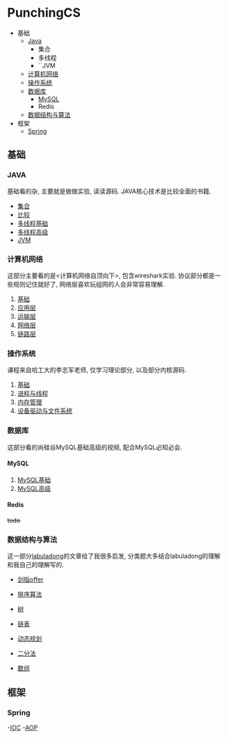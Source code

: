 # PunchingCS
- 基础
  - [Java](#Java)
    - 集合
    - 多线程
    -  ``JVM
  - [计算机网络](#计算机网络)
  - [操作系统](#操作系统)
  - [数据库](#数据库)
    - [MySQL](#MySQL)
    - Redis 
  - [数据结构与算法](#数据结构与算法)
- 框架
  - [Spring](#spring)

## 基础
### JAVA
基础看的杂, 主要就是做做实验, 读读源码. JAVA核心技术是比较全面的书籍.
- [集合](https://huanruiz.github.io/post/)
- [比较](https://huanruiz.github.io/post/java/1_Java%E5%A6%82%E4%BD%95%E8%87%AA%E5%AE%9A%E4%B9%89%E6%8E%92%E5%BA%8F/)
- [多线程基础](https://huanruiz.github.io/post/java/2_Java%E5%A4%9A%E7%BA%BF%E7%A8%8B%E5%9F%BA%E7%A1%80/)
- [多线程高级](https://huanruiz.github.io/post/java/3_Java%E5%A4%9A%E7%BA%BF%E7%A8%8B%E9%AB%98%E7%BA%A7/)
- [JVM](https://huanruiz.github.io/categories/JVM/)

### 计算机网络
这部分主要看的是<计算机网络自顶向下>, 包含wireshark实验. 协议部分都是一些规则记住就好了, 网络层喜欢玩组网的人会非常容易理解.
1. [基础](https://huanruiz.github.io/post/csbase/5_%E8%AE%A1%E7%AE%97%E6%9C%BA%E7%BD%91%E7%BB%9C/)
2. [应用层](https://huanruiz.github.io/post/csbase/6_%E8%AE%A1%E7%AE%97%E6%9C%BA%E7%BD%91%E7%BB%9C-%E5%BA%94%E7%94%A8%E5%B1%82/)
3. [运输层](https://huanruiz.github.io/post/csbase/7_%E8%AE%A1%E7%AE%97%E6%9C%BA%E7%BD%91%E7%BB%9C-%E8%BF%90%E8%BE%93%E5%B1%82/)
4. [网络层](https://huanruiz.github.io/post/csbase/8_%E8%AE%A1%E7%AE%97%E6%9C%BA%E7%BD%91%E7%BB%9C-%E7%BD%91%E7%BB%9C%E5%B1%82/)
5. [链路层](https://huanruiz.github.io/post/csbase/9_%E8%AE%A1%E7%AE%97%E6%9C%BA%E7%BD%91%E7%BB%9C-%E9%93%BE%E8%B7%AF%E5%B1%82/)

### 操作系统
课程来自哈工大的李志军老师, 仅学习理论部分, 以及部分内核源码.
1. [基础](https://huanruiz.github.io/post/csbase/1_%E6%93%8D%E4%BD%9C%E7%B3%BB%E7%BB%9F/)
2. [进程与线程](https://huanruiz.github.io/post/csbase/2_%E6%93%8D%E4%BD%9C%E7%B3%BB%E7%BB%9F-%E8%BF%9B%E7%A8%8B%E4%B8%8E%E7%BA%BF%E7%A8%8B/)
3. [内存管理](https://huanruiz.github.io/post/csbase/3_%E6%93%8D%E4%BD%9C%E7%B3%BB%E7%BB%9F-%E5%86%85%E5%AD%98%E7%AE%A1%E7%90%86/)
4. [设备驱动与文件系统](https://huanruiz.github.io/post/csbase/4_%E6%93%8D%E4%BD%9C%E7%B3%BB%E7%BB%9F-%E8%AE%BE%E5%A4%87%E9%A9%B1%E5%8A%A8%E4%B8%8E%E6%96%87%E4%BB%B6%E7%B3%BB%E7%BB%9F/)

### 数据库
这部分看的尚硅谷MySQL基础高级的视频, 配合MySQL必知必会.

#### MySQL
1. [MySQL基础](https://huanruiz.github.io/post/database/1_MySQL%E5%9F%BA%E7%A1%80/)
2. [MySQL高级](https://huanruiz.github.io/post/database/2_MySQL%E9%AB%98%E7%BA%A7/)

#### Redis
~~todo~~

### 数据结构与算法
这一部分[labuladong](https://mp.weixin.qq.com/s/AWsL7G89RtaHyHjRPNJENA)的文章给了我很多启发, 分类题大多结合labuladong的理解和我自己的理解写的. 

- [剑指offer](https://huanruiz.github.io/post/datastructure_algorithm/1_%E5%89%91%E6%8C%87offer/)
- [排序算法](https://huanruiz.github.io/post/datastructure_algorithm/2_%E6%8E%92%E5%BA%8F%E7%AE%97%E6%B3%95/)

- [树](https://huanruiz.github.io/post/datastructure_algorithm/3_%E6%A0%91/)
- [链表](https://huanruiz.github.io/post/datastructure_algorithm/3_%E6%A0%91/)
- [动态规划](https://huanruiz.github.io/post/datastructure_algorithm/5_%E5%8A%A8%E6%80%81%E8%A7%84%E5%88%92/)
- [二分法](https://huanruiz.github.io/post/datastructure_algorithm/6_%E4%BA%8C%E5%88%86%E6%B3%95/)
- [数组](https://huanruiz.github.io/post/datastructure_algorithm/8_%E6%95%B0%E7%BB%84%E7%B3%BB%E5%88%97/)

## 框架
### Spring
-[IOC](https://huanruiz.github.io/post/spring/1_Spring_IOC/)
-[AOP](https://huanruiz.github.io/post/spring/2_Spring_AOP/)